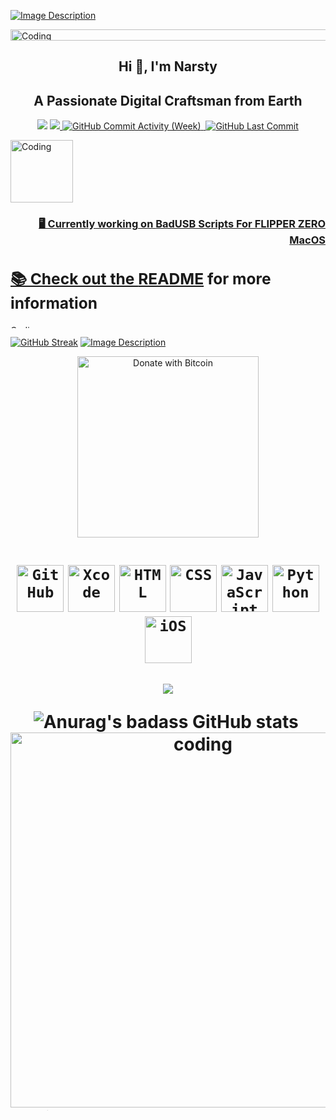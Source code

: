 <!DOCTYPE html>
 <main> 
   <section> 

   [![Image Description](https://i.imgur.com/8CeJawW.png)](https://github.com/narstybits/MacOS-DuckyScripts)



   <div align="left">
        <img alt="Coding" width="1473" height="18" src="https://media.giphy.com/media/9JxkPTP3alOykb8PmQ/giphy.gif">
      </div>


   <h1 align="center">Hi 👋, I'm Narsty</h1>
       <h2 align="center">A Passionate Digital Craftsman from Earth</h3>
          <p align="center">
            <a href="https://github.com/narstybits/MacOS-DuckyScripts">
               <img src="https://img.shields.io/badge/-MacOs%20Flipper%20Zero%20Collection-brightgreen"></a>
                 <a href="https://github.com/narstybits/MacOS-DuckyScripts/blob/main/Goodusb/%20Live%20Chart%20and%20price%20ticker.txt">
                   <img src="https://img.shields.io/badge/-NEWEST%20FLIPPER%20Zero%20SCRIPT-blue">
                      <img alt="GitHub Commit Activity (Week)" src="https://img.shields.io/github/commit-activity/w/narstybits/MacOS-DuckyScripts" />
                      <img alt="" src="https://img.shields.io/github/repo-size/narstybits/MacOS-DuckyScripts" />
                       <img alt="GitHub Last Commit" src="https://img.shields.io/github/last-commit/narstybits/MacOS-DuckyScripts" /></p>

  </div>
                           <img alt="Coding" width="100" height="100" src="https://user-images.githubusercontent.com/25181517/121406611-a8246b80-c95e-11eb-9b11-b771486377f6.png">
                         <h3 align="right">
                           🖥️ Currently working on <a href="https://github.com/narstybits/MacOS-DuckyScripts">BadUSB Scripts For FLIPPER ZERO MacOS 
     
   <h2 align="left">📚 Check out the <a href="https://github.com/narstybits/MacOS-DuckyScripts/blob/main/README.md">README<a> for more information
  </section>
 
   <section> 

   <img alt="Coding" width="1473" height="5" src="https://media.giphy.com/media/RH27Uw1IFGfIs/giphy.gif">
     
   [![GitHub Streak](https://streak-stats.demolab.com?user=narstybits&theme=transparent&hide_border=true&card_width=1000&hide_total_contributions=true)](https://git.io/streak-stats)
   [![Image Description](https://imgur.com/LUaYd0O.png)](https://www.blockonomics.co/pay-url/5106312c7ce343bb)

   <p align="center">
          <a href="https://www.blockonomics.co/pay-url/5106312c7ce343bb">
             <img src="https://www.opennode.com/blog/wp-content/uploads/2020/04/donate-button-small-1.png" alt="Donate with Bitcoin" width="290">
  <a>
</section>
 <h1 Languages and Tools</title>
<div align="left">
  <img alt="Coding" width="1473" height="5" src="https://media.giphy.com/media/RH27Uw1IFGfIs/giphy.gif">
</div>    

<div align="center">
	<code><img width="75" src="https://user-images.githubusercontent.com/25181517/192108374-8da61ba1-99ec-41d7-80b8-fb2f7c0a4948.png" alt="GitHub" title="GitHub"/></code>
	<code><img width="75" src="https://user-images.githubusercontent.com/25181517/186711578-bf30cb30-40b7-4b45-95a5-bdf837c372e7.png" alt="Xcode" title="Xcode"/></code>
	<code><img width="75" src="https://user-images.githubusercontent.com/25181517/192158954-f88b5814-d510-4564-b285-dff7d6400dad.png" alt="HTML" title="HTML"/></code>
	<code><img width="75" src="https://user-images.githubusercontent.com/25181517/183898674-75a4a1b1-f960-4ea9-abcb-637170a00a75.png" alt="CSS" title="CSS"/></code>
	<code><img width="75" src="https://user-images.githubusercontent.com/25181517/117447155-6a868a00-af3d-11eb-9cfe-245df15c9f3f.png" alt="JavaScript" title="JavaScript"/></code>
	<code><img width="75" src="https://user-images.githubusercontent.com/25181517/183423507-c056a6f9-1ba8-4312-a350-19bcbc5a8697.png" alt="Python" title="Python"/></code>
	<code><img width="75" src="https://user-images.githubusercontent.com/25181517/121406611-a8246b80-c95e-11eb-9b11-b771486377f6.png" alt="iOS" title="iOS"/></code>
</div>

<div align="center">
  <img alt="Coding" width="1473" height="5" src="https://media.giphy.com/media/RH27Uw1IFGfIs/giphy.gif">
</div>

<div align="center">
          
 ![](http://github-profile-summary-cards.vercel.app/api/cards/profile-details?username=narstybits&theme=algolia) </div>

<div align="center">
  <img src="http://github-profile-summary-cards.vercel.app/api/cards/stats?username=narstybits&theme=algolia" alt="Anurag's badass GitHub stats">
  <img src="http://github-profile-summary-cards.vercel.app/api/cards/productive-time?username=narstybits&theme=algolia&utcOffset=8" alt="">
</div>

<div align="center">
  <a href="https://github.com/narstybits/MacOS-DuckyScripts">
    <div align="center">
  <img alt="coding" width="600" src="https://github-profile-trophy.vercel.app/?username=narstybits&theme=algolia&title=Stars,Commit,Repository,Issues,Followers" alt="trophy">
 
</div>
 <div align="left">
  <img alt="Coding" width="1473" height="5" src="https://media.giphy.com/media/RH27Uw1IFGfIs/giphy.gif"> 
</div>

<p>
  
</main>

